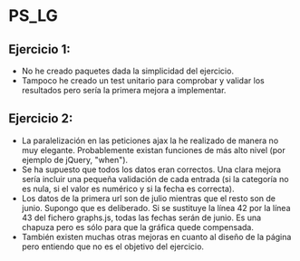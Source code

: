 # PS_LG

## Ejercicio 1:
* No he creado paquetes dada la simplicidad del ejercicio.
* Tampoco he creado un test unitario para comprobar y validar los resultados pero sería la primera mejora a implementar.

## Ejercicio 2:
* La paralelización en las peticiones ajax la he realizado de manera no muy elegante. Probablemente existan funciones de más alto nivel (por ejemplo de jQuery, "when"). 
* Se ha supuesto que todos los datos eran correctos. Una clara mejora sería incluir una pequeña validación de cada entrada (si la categoría no es nula, si el valor es numérico y si la fecha es correcta).
* Los datos de la primera url son de julio mientras que el resto son de junio. Supongo que es deliberado. Si se sustituye la línea 42 por la línea 43 del fichero graphs.js, todas las fechas serán de junio. Es una chapuza pero es sólo para que la gráfica quede compensada.
* También existen muchas otras mejoras en cuanto al diseño de la página pero entiendo que no es el objetivo del ejercicio.